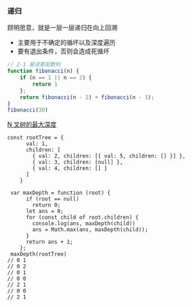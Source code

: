 ### 递归

顾明思意，就是一层一层递归在向上回溯

- 主要用于不确定的循坏以及深度遍历
- 要有退出条件，否则会造成死循坏

```javascript
// 2-1 斐波那契数列
function fibonacci(n) {
    if (n == 1 || n == 2) {
        return 1
    };
    return fibonacci(n - 2) + fibonacci(n - 1);
}
fibonacci(30)
```

[N 叉树的最大深度](https://leetcode-cn.com/problems/maximum-depth-of-n-ary-tree/)

```
const rootTree = {
      val: 1,
      children: [
        { val: 2, children: [{ val: 5, children: [] }] },
        { val: 3, children: [null] },
        { val: 4, children: [] }
      ]
    }

 var maxDepth = function (root) {
      if (root == null)
        return 0;
      let ans = 0;
      for (const child of root.children) {
        console.log(ans, maxDepth(child))
        ans = Math.max(ans, maxDepth(child));
      } 
      return ans + 1;
    };
 maxDepth(rootTree)
// 0 1
// 0 2
// 0 1
// 0 0
// 2 1
// 0 0
// 2 1
```

